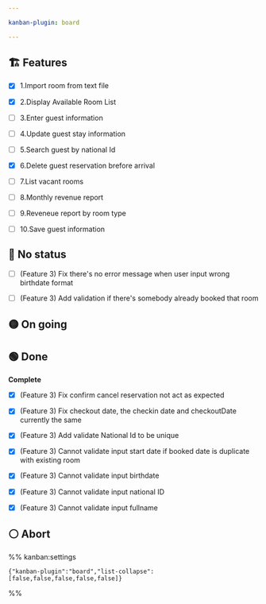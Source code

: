 ```yaml
---

kanban-plugin: board

---
```


## 🏗️ Features

- [x] 1.Import room from text file
- [x] 2.Display Available Room List
- [ ] 3.Enter guest information
- [ ] 4.Update guest stay information
- [ ] 5.Search guest by national Id
- [x] 6.Delete guest reservation brefore arrival
- [ ] 7.List vacant rooms
- [ ] 8.Monthly revenue report
- [ ] 9.Reveneue report by room type
- [ ] 10.Save guest information


## 🔴 No status

- [ ] (Feature 3) Fix there's no error message when user input wrong birthdate format
- [ ] (Feature 3) Add validation if there's somebody already booked that room


## 🟡 On going



## 🟢 Done

**Complete**
- [x] (Feature 3) Fix confirm cancel reservation not act as expected
- [x] (Feature 3) Fix checkout date, the checkin date and checkoutDate currently the same
- [x] (Feature 3) Add validate National Id to be unique
- [x] (Feature 3) Cannot validate input start date if booked date is duplicate with existing room
- [x] (Feature 3) Cannot validate input birthdate
- [x] (Feature 3) Cannot validate input national ID
- [x] (Feature 3) Cannot validate input fullname


## ⚪ Abort





%% kanban:settings
```
{"kanban-plugin":"board","list-collapse":[false,false,false,false,false]}
```
%%